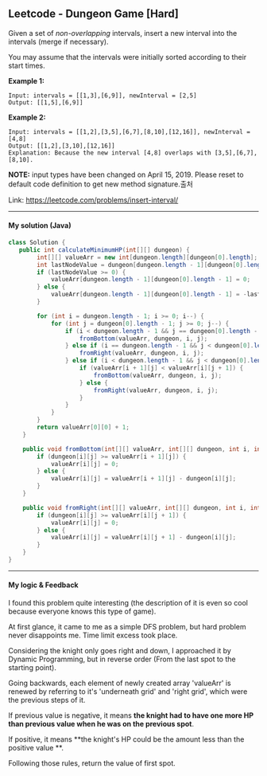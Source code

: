 ## Leetcode - Dungeon Game [Hard]

Given a set of *non-overlapping* intervals, insert a new interval into the intervals (merge if necessary).

You may assume that the intervals were initially sorted according to their start times.

**Example 1:**

```
Input: intervals = [[1,3],[6,9]], newInterval = [2,5]
Output: [[1,5],[6,9]]
```

**Example 2:**

```
Input: intervals = [[1,2],[3,5],[6,7],[8,10],[12,16]], newInterval = [4,8]
Output: [[1,2],[3,10],[12,16]]
Explanation: Because the new interval [4,8] overlaps with [3,5],[6,7],[8,10].
```

**NOTE:** input types have been changed on April 15, 2019. Please reset to default code definition to get new method signature.출처 

Link: https://leetcode.com/problems/insert-interval/



---



#### My solution (Java)

```java
class Solution {
   public int calculateMinimumHP(int[][] dungeon) {
        int[][] valueArr = new int[dungeon.length][dungeon[0].length];
        int lastNodeValue = dungeon[dungeon.length - 1][dungeon[0].length - 1];
        if (lastNodeValue >= 0) {
            valueArr[dungeon.length - 1][dungeon[0].length - 1] = 0;
        } else {
            valueArr[dungeon.length - 1][dungeon[0].length - 1] = -lastNodeValue;
        }

        for (int i = dungeon.length - 1; i >= 0; i--) {
            for (int j = dungeon[0].length - 1; j >= 0; j--) {
                if (i < dungeon.length - 1 && j == dungeon[0].length - 1) {
                    fromBottom(valueArr, dungeon, i, j);
                } else if (i == dungeon.length - 1 && j < dungeon[0].length - 1) {
                    fromRight(valueArr, dungeon, i, j);
                } else if (i < dungeon.length - 1 && j < dungeon[0].length - 1) {
                    if (valueArr[i + 1][j] < valueArr[i][j + 1]) {
                        fromBottom(valueArr, dungeon, i, j);
                    } else {
                        fromRight(valueArr, dungeon, i, j);
                    }
                }
            }
        }
        return valueArr[0][0] + 1;
    }

    public void fromBottom(int[][] valueArr, int[][] dungeon, int i, int j) {
        if (dungeon[i][j] >= valueArr[i + 1][j]) {
            valueArr[i][j] = 0;
        } else {
            valueArr[i][j] = valueArr[i + 1][j] - dungeon[i][j];
        }
    }

    public void fromRight(int[][] valueArr, int[][] dungeon, int i, int j) {
        if (dungeon[i][j] >= valueArr[i][j + 1]) {
            valueArr[i][j] = 0;
        } else {
            valueArr[i][j] = valueArr[i][j + 1] - dungeon[i][j];
        }
    }
}
```

---

#### My logic & Feedback

I found this problem quite interesting (the description of it is even so cool because everyone knows this type of game).

At first glance, it came to me as a simple DFS problem, but hard problem never disappoints me. Time limit excess took place.

Considering the knight only goes right and down, I approached it by Dynamic Programming, but in reverse order (From the last spot to the starting point).

Going backwards, each element of newly created array 'valueArr' is renewed by referring to it's 'underneath grid' and 'right grid', which were the previous steps of it.

If previous value is negative, it means **the knight had to have one more HP than previous value when he was on the previous spot**. 

If positive, it means **the knight's HP could be the amount less than the positive value **.

Following those rules, return the value of first spot.



